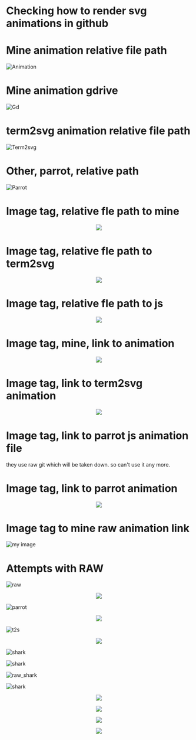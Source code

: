 # Checking how to render svg animations in github

# Mine animation relative file path
![Animation](./docs/animation.svg)

# Mine animation gdrive
![Gd](https://drive.google.com/file/d/1EyDZiTQPz6yQHKdeBZgU-93jJkWEveUD/view)

# term2svg animation relative file path
![Term2svg](./docs/term2svg.svg)

# Other, parrot, relative path
![Parrot](./docs/parrot.svg)

# Image tag, relative fle path to mine
<p align="center">
    <img src="./docs/animation.svg">
</p>

# Image tag, relative fle path to term2svg
<p align="center">
    <img src="./docs/term2svg.svg">
</p>

# Image tag, relative fle path to js
<p align="center">
    <img src="./docs/parrot.svg">
</p>

# Image tag, mine, link to animation
<p align="center">
    <img src="https://github.com/armsp/howto-render-svg/blob/master/docs/animation.svg">
</p>

# Image tag, link to term2svg animation
<p align="center">
    <img src="https://github.com/armsp/howto-render-svg/blob/master/docs/term2svg.svg">
</p>

# Image tag, link to parrot js animation file
they use raw git which will be taken down. so can't use it any more.
# Image tag, link to parrot animation
<p align="center">
    <img src="https://github.com/armsp/howto-render-svg/blob/master/docs/parrot.svg">
</p>

# Image tag to mine raw animation link 
<img alt="my image" src="https://raw.githubusercontent.com/armsp/howto-render-svg/master/docs/animation.svg?sanitize=true">

# Attempts with RAW
![raw](https://raw.githubusercontent.com/armsp/howto-render-svg/master/docs/animation.svg?sanitize=true)

<p align="center">
    <img src="https://raw.githubusercontent.com/armsp/howto-render-svg/master/docs/animation.svg?sanitize=true">
</p>

![parrot](https://raw.githubusercontent.com/armsp/howto-render-svg/master/docs/parrot.svg?sanitize=true)

<p align="center">
    <img src="https://raw.githubusercontent.com/armsp/howto-render-svg/master/docs/parrot.svg?sanitize=true">
</p>

![t2s](https://raw.githubusercontent.com/armsp/howto-render-svg/master/docs/term2svg.svg?sanitize=true)
<p align="center">
    <img src="https://raw.githubusercontent.com/armsp/howto-render-svg/master/docs/term2svg.svg?sanitize=true">
</p>

![shark](./docs/sharky.svg)

![shark](http://heydonworks.com/SVG_animations/sharky.svg)

![raw_shark](https://raw.githubusercontent.com/armsp/howto-render-svg/master/docs/sharky.svg?sanitize=true)

![shark](https://github.com/armsp/howto-render-svg/blob/master/docs/sharky.svg)

<p align="center">
    <img src="http://heydonworks.com/SVG_animations/sharky.svg">
</p>

<p align="center">
    <img src="./docs/sharky.svg">
</p>

<p align="center">
    <img src="https://raw.githubusercontent.com/armsp/howto-render-svg/master/docs/sharky.svg?sanitize=true">
</p>

<p align="center">
    <img src="https://github.com/armsp/howto-render-svg/blob/master/docs/sharky.svg">
</p>

